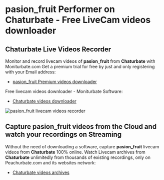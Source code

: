 # pasion_fruit Performer on Chaturbate - Free LiveCam videos downloader

## Chaturbate Live Videos Recorder

Monitor and record livecam videos of **pasion_fruit** from **Chaturbate** with Moniturbate.com
Get a premium trial for free by just and only registering with your Email address:
* [pasion_fruit Premium videos downloader](https://moniturbate.com/request-demo-licence-key.html)

Free livecam videos downloader - Moniturbate Software:
* [Chaturbate videos downloader](https://moniturbate.com/moniturbate-download-software.html)

![pasion_fruit livecam videos recorder](https://peachurnet.com/templates/moniturbate-software.png)


## Capture pasion_fruit videos from the Cloud and watch your recordings on Streaming

Without the need of downloading a software, capture **pasion_fruit** livecam videos from **Chaturbate** 100% online.
Watch Livecam archives from **Chaturbate** unlimitedly from thousands of existing recordings, only on Peachurbate.com and its websites network:
* [Chaturbate videos archives](https://peachurnet.com/)